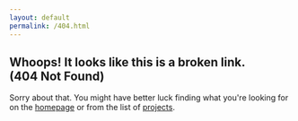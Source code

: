 ```yaml
---
layout: default
permalink: /404.html
---
```

<h2 class="featured-text">Whoops! It looks like this is a broken link.
<br/>(404 Not Found)</h2>

Sorry about that. You might have better luck finding what you're looking for on the [homepage](https://holdensparacino.com/) or from the list of [projects](/work).
